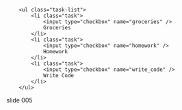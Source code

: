         

        <ul class="task-list">
            <li class="task">
                <input type="checkbox" name="groceries" />
                Groceries
            </li>
            <li class="task">
                <input type="checkbox" name="homework" />
                Homework
            </li>
            <li class="task">
                <input type="checkbox" name="write_code" />
                Write Code
            </li>
        </ul>
















































































slide 005
